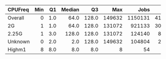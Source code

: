 | CPUFreq   |   Min |   Q1 |   Median |    Q3 |    Max |    Jobs |     Nodeh |   PercentUse |   Users |   Projects |
|:----------|------:|-----:|---------:|------:|-------:|--------:|----------:|-------------:|--------:|-----------:|
| Overall   |     0 |  1.0 |     64.0 | 128.0 | 149632 | 1150131 | 4190661.9 |        100.0 |    1016 |        131 |
| 2G        |     1 |  1.0 |     64.0 | 128.0 | 131072 |  921133 | 3075028.6 |         73.4 |     832 |        121 |
| 2.25G     |     1 |  3.0 |    128.0 | 128.0 | 131072 |  124140 |  817950.2 |         19.5 |     193 |         35 |
| Unknown   |     0 |  2.0 |      2.0 | 128.0 | 149632 |  104804 |  297682.5 |          7.1 |     775 |        106 |
| Highm1    |     8 |  8.0 |      8.0 |   8.0 |      8 |      54 |       0.6 |          0.0 |       1 |          1 |